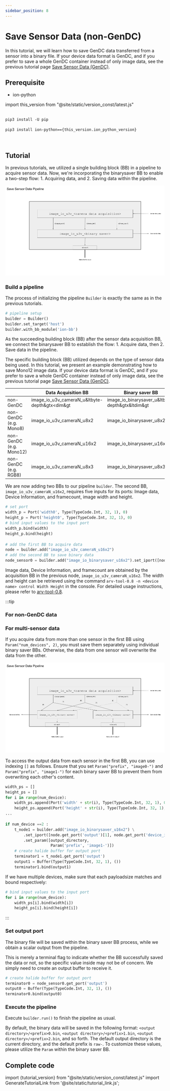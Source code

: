 ```yaml
---
sidebar_position: 8
---
```


# Save Sensor Data (non-GenDC)

In this tutorial, we will learn how to save GenDC data transferred from a sensor into a binary file.
If your device data format is GenDC, and if you prefer to save a whole GenDC container instead of only image data, see the previous tutorial page [Save Sensor Data (GenDC)](./save-gendc.md).

## Prerequisite

* ion-python

import this_version from "@site/static/version_const/latest.js"

<pre>
<code class="language-bash">
pip3 install -U pip<br />
pip3 install ion-python=={this_version.ion_python_version}<br />
</code>
</pre>

## Tutorial

In previous tutorials, we utilized a single building block (BB) in a pipeline to acquire sensor data. Now, we're incorporating the binarysaver BB to enable a two-step flow: 1. Acquiring data, and 2. Saving data within the pipeline.

![binarysaver-bb-after-data-acquisition-BB](../img/tutorial4-single-sensor.png)

### Build a pipeline

The process of initializing the pipeline `Builder` is exactly the same as in the previous tutorials. 

```python
# pipeline setup
builder = Builder()
builder.set_target('host')
builder.with_bb_module('ion-bb')
```

As the succeeding building block (BB) after the sensor data acquisition BB, we connect the binarysaver BB to establish the flow: 1. Acquire data, then 2. Save data in the pipeline.

The specific building block (BB) utilized depends on the type of sensor data being used. In this tutorial, we present an example demonstrating how to save Mono12 image data. If your device data format is GenDC, and if you prefer to save a whole GenDC container instead of only image data, see the previous tutorial page [Save Sensor Data (GenDC)](./save-gendc.md).

|           | Data Acquisition BB                            | Binary saver BB                                  |
|-----------|------------------------------------------------|--------------------------------------------------|
| non-GenDC | image_io_u3v_cameraN_u&ltbyte-depth&gtx<dim&gt | image_io_binarysaver_u&ltbyte-depth&gtx&ltdim&gt |
| non-GenDC<br/>(e.g. Mono8) | image_io_u3v_cameraN_u8x2 | image_io_binarysaver_u8x2 |
| non-GenDC<br/>(e.g. Mono12) | image_io_u3v_cameraN_u16x2 | image_io_binarysaver_u16x2 |
| non-GenDC<br/>(e.g. RGB8) | image_io_u3v_cameraN_u8x3 | image_io_binarysaver_u8x3 |

We are now adding two BBs to our pipeline `builder`. The second BB, `image_io_u3v_cameraN_u16x2`, requires five inputs for its ports: Image data, Device Information, and framecount, image width and height.

```python
# set port
width_p = Port('width0', Type(TypeCode.Int, 32, 1), 0)
height_p = Port('height0', Type(TypeCode.Int, 32, 1), 0)
# bind input values to the input port
width_p.bind(width)
height_p.bind(height)

# add the first BB to acquire data
node = builder.add("image_io_u3v_cameraN_u16x2")
# add the second BB to save binary data 
node_sensor0 = builder.add("image_io_binarysaver_u16x2").set_iport([node.get_port('output')[0], node.get_port('device_info')[0], node.get_port('frame_count')[i], width_p, height_p ])
```

Image data, Device Information, and framecount are obtained by the acquisition BB in the previous node, `image_io_u3v_cameraN_u16x2`. The width and height can be retrieved using the command `arv-tool-0.8 -n <device name> control Width Height` in the console. For detailed usage instructions, please refer to [arv-tool-0.8](../../external/aravis/arv-tools).


:::tip

### For non-GenDC data

### For multi-sensor data

If you acquire data from more than one sensor in the first BB using `Param("num_devices", 2)`, you must save them separately using individual binary saver BBs. Otherwise, the data from one sensor will overwrite the data from the other.

![binarysaver-bb-after-data-acquisition-BB-multi-sensor](../img/tutorial4-multi-sensor.png)

To access the output data from each sensor in the first BB, you can use indexing `[]` as follows. Ensure that you set `Param("prefix", "image0-")` and `Param("prefix", "image1-")` for each binary saver BB to prevent them from overwriting each other's content.

```python
width_ps = []
height_ps = []
for i in range(num_device):
    width_ps.append(Port('width' + str(i), Type(TypeCode.Int, 32, 1), 0))
    height_ps.append(Port('height' + str(i), Type(TypeCode.Int, 32, 1), 0))
...

if num_device ==2 :
    t_node1 = builder.add("image_io_binarysaver_u16x2") \
        .set_iport([node.get_port('output')[1], node.get_port('device_info')[1], node.get_port('frame_count')[i], width_ps[1], height_ps[1]])
        .set_param([output_directory,
                    Param('prefix', 'image1-')])
    # create halide buffer for output port
    terminator1 = t_node1.get_port('output')
    output1 = Buffer(Type(TypeCode.Int, 32, 1), ())
    terminator1.bind(output1)
```

If we have multiple devices, make sure that each payloadsize matches and bound respectively:
```python
# bind input values to the input port
for i in range(num_device):
    width_ps[i].bind(width[i])
    height_ps[i].bind(height[i])
```

:::

### Set output port

The binary file will be saved within the binary saver BB process, while we obtain a scalar output from the pipeline.

This is merely a terminal flag to indicate whether the BB successfully saved the data or not, so the specific value inside may not be of concern. We simply need to create an output buffer to receive it.

```python
# create halide buffer for output port
terminator0 = node_sensor0.get_port('output')
output0 = Buffer(Type(TypeCode.Int, 32, 1), ())
terminator0.bind(output0)
```

### Execute the pipeline

Execute `builder.run()` to finish the pipeline as usual.

By default, the binary data will be saved in the following format: `<output directory>/<prefix>0.bin`, `<output directory>/<prefix>1.bin`, `<output directory>/<prefix>2.bin`, and so forth. The default output directory is the current directory, and the default prefix is `raw-`. To customize these values, please utilize the `Param` within the binary saver BB.

## Complete code

import {tutorial_version} from "@site/static/version_const/latest.js"
import GenerateTutorialLink from '@site/static/tutorial_link.js';

<GenerateTutorialLink language="python" tag={tutorial_version} tutorialfile="tutorial4_save_data" />
